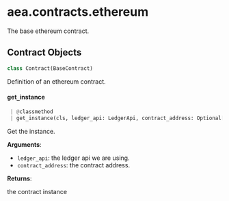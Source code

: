 <a name="aea.contracts.ethereum"></a>
# aea.contracts.ethereum

The base ethereum contract.

<a name="aea.contracts.ethereum.Contract"></a>
## Contract Objects

```python
class Contract(BaseContract)
```

Definition of an ethereum contract.

<a name="aea.contracts.ethereum.Contract.get_instance"></a>
#### get`_`instance

```python
 | @classmethod
 | get_instance(cls, ledger_api: LedgerApi, contract_address: Optional[str] = None) -> Any
```

Get the instance.

**Arguments**:

- `ledger_api`: the ledger api we are using.
- `contract_address`: the contract address.

**Returns**:

the contract instance

